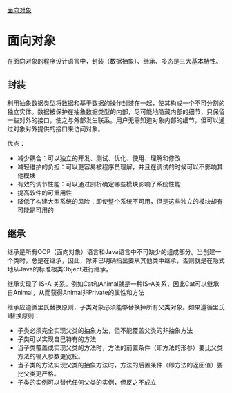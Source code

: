 [面向对象](#head1)

# <span id="head1">面向对象
在面向对象的程序设计语言中，封装（数据抽象）、继承、多态是三大基本特性。
## <span id="head1.1">封装
利用抽象数据类型将数据和基于数据的操作封装在一起，使其构成一个不可分割的独立实体。数据被保护在抽象数据类型的内部，尽可能地隐藏内部的细节，只保留一些对外的接口，使之与外部发生联系。用户无需知道对象内部的细节，但可以通过对象对外提供的接口来访问对象。

优点：
* 减少耦合：可以独立的开发、测试、优化、使用、理解和修改
* 减轻维护的负担：可以更容易被程序员理解，并且在调试的时候可以不影响其他模块
* 有效的调节性能：可以通过剖析确定哪些模块影响了系统性能
* 提高软件的可重用性
* 降低了构建大型系统的风险：即使整个系统不可用，但是这些独立的模块却有可能是可用的

## <span id="head1.2">继承
继承是所有OOP（面向对象）语言和Java语言中不可缺少的组成部分。当创建一个类时，总是在继承，因此，除非已明确指出要从其他类中继承，否则就是在隐式地从Java的标准根类Object进行继承。

继承实现了 IS-A 关系。例如Cat和Animal就是一种IS-A关系，因此Cat可以继承自Animal，从而获得Animal非Private的属性和方法

继承应遵循里氏替换原则，子类对象必须能够替换掉所有父类对象。如果遵循里氏1替换原则：
* 子类必须完全实现父类的抽象方法，但不能覆盖父类的非抽象方法
* 子类可以实现自己特有的方法
* 当子类覆盖或实现父类的方法时，方法的前置条件（即方法的形参）要比父类方法的输入参数更宽松。
* 当子类的方法实现父类的抽象方法时，方法的后置条件（即方法的返回值）要比父类更严格。
* 子类的实例可以替代任何父类的实例，但反之不成立
